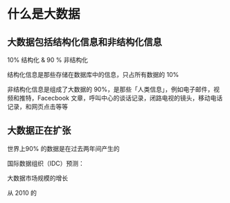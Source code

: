 # 什么是大数据

## 大数据包括结构化信息和非结构化信息

10% 结构化 & 90 % 非结构化

结构化信息是那些存储在数据库中的信息，只占所有数据的 10%

非结构化信息是组成了大数据的 90%，是那些「人类信息」，例如电子邮件，视频和推特，Facecbook 文章，呼叫中心的谈话记录，闭路电视的镜头，移动电话记录，和网页点击等等

## 大数据正在扩张

世界上90% 的数据是在过去两年间产生的

国际数据组织（IDC）预测：

大数据市场规模的增长

从 2010 的 